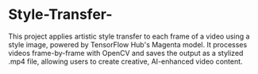 # Style-Transfer-
This project applies artistic style transfer to each frame of a video using a style image, powered by TensorFlow Hub's Magenta model. It processes videos frame-by-frame with OpenCV and saves the output as a stylized .mp4 file, allowing users to create creative, AI-enhanced video content.
